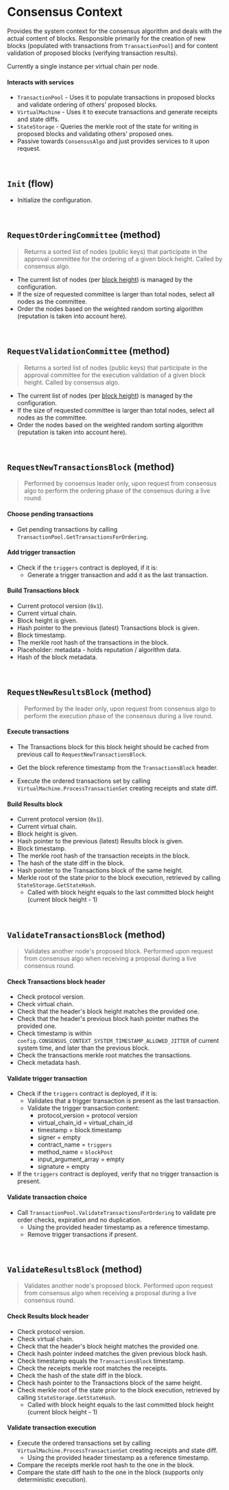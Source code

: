 # Consensus Context

Provides the system context for the consensus algorithm and deals with the actual content of blocks. Responsible primarily for the creation of new blocks (populated with transactions from `TransactionPool`) and for content validation of proposed blocks (verifying transaction results).

Currently a single instance per virtual chain per node.

#### Interacts with services

* `TransactionPool` - Uses it to populate transactions in proposed blocks and validate ordering of others' proposed blocks.
* `VirtualMachine` - Uses it to execute transactions and generate receipts and state diffs.
* `StateStorage` - Queries the merkle root of the state for writing in proposed blocks and validating others' proposed ones.
* Passive towards `ConsensusAlgo` and just provides services to it upon request.

&nbsp;
## `Init` (flow)

* Initialize the configuration.

&nbsp;
## `RequestOrderingCommittee` (method)

> Returns a sorted list of nodes (public keys) that participate in the approval committee for the ordering of a given block height. Called by consensus algo.

* The current list of nodes (per [block height](../../terminology.md)) is managed by the configuration.
* If the size of requested committee is larger than total nodes, select all nodes as the committee.
* Order the nodes based on the weighted random sorting algorithm (reputation is taken into account here).

&nbsp;
## `RequestValidationCommittee` (method)

> Returns a sorted list of nodes (public keys) that participate in the approval committee for the execution validation of a given block height. Called by consensus algo.

* The current list of nodes (per [block height](../../terminology.md)) is managed by the configuration.
* If the size of requested committee is larger than total nodes, select all nodes as the committee.
* Order the nodes based on the weighted random sorting algorithm (reputation is taken into account here).

&nbsp;
## `RequestNewTransactionsBlock` (method)

> Performed by consensus leader only, upon request from consensus algo to perform the ordering phase of the consensus during a live round.

#### Choose pending transactions
* Get pending transactions by calling `TransactionPool.GetTransactionsForOrdering`.

#### Add trigger transaction
* Check if the `triggers` contract is deployed, if it is:
  * Generate a trigger transaction and add it as the last transaction.

#### Build Transactions block
* Current protocol version (`0x1`).
* Current virtual chain.
* Block height is given.
* Hash pointer to the previous (latest) Transactions block is given.
* Block timestamp.
* The merkle root hash of the transactions in the block.
* Placeholder: metadata - holds reputation / algorithm data.
* Hash of the block metadata.

<!--
#### Prepare for Results block
* Cache the Transactions block for execution (Results block).
* Optimization: Warm up by running the logic in `RequestNewResultsBlock` right now.
-->

&nbsp;
## `RequestNewResultsBlock` (method)

> Performed by the leader only, upon request from consensus algo to perform the execution phase of the consensus during a live round.

#### Execute transactions
* The Transactions block for this block height should be cached from previous call to `RequestNewTransactionsBlock`.
* Get the block reference timestamp from the `TransactionsBlock` header.
  
* Execute the ordered transactions set by calling `VirtualMachine.ProcessTransactionSet` creating receipts and state diff.

#### Build Results block
* Current protocol version (`0x1`).
* Current virtual chain.
* Block height is given.
* Hash pointer to the previous (latest) Results block is given.
* Block timestamp.
* The merkle root hash of the transaction receipts in the block.
* The hash of the state diff in the block.
* Hash pointer to the Transactions block of the same height.
* Merkle root of the state prior to the block execution, retrieved by calling `StateStorage.GetStateHash`.
  * Called with block height equals to the last committed block height (current block height - 1)

&nbsp;
## `ValidateTransactionsBlock` (method)

> Validates another node's proposed block. Performed upon request from consensus algo when receiving a proposal during a live consensus round.

#### Check Transactions block header
* Check protocol version.
* Check virtual chain.
* Check that the header's block height matches the provided one.  
* Check that the header's previous block hash pointer mathes the provided one.
* Check timestamp is within `config.CONSENSUS_CONTEXT_SYSTEM_TIMESTAMP_ALLOWED_JITTER` of current system time, and later than the previous block.
* Check the transactions merkle root matches the transactions.
* Check metadata hash.

#### Validate trigger transaction
* Check if the `triggers` contract is deployed, if it is:
  * Validates that a trigger transaction is present as the last transaction.
  * Validate the trigger transaction content:
    * protocol_version = protocol version
    * virtual_chain_id = virtual_chain_id
    * timestamp = block.timestamp
    * signer = empty
    * contract_name = `triggers`
    * method_name = `blockPost`
    * input_argument_array = empty
    * signature = empty
* If the `triggers` contract is deployed, verify that no trigger transaction is present.

#### Validate transaction choice
* Call `TransactionPool.ValidateTransactionsForOrdering` to validate pre order checks, expiration and no duplication.
  * Using the provided header timestamp as a reference timestamp.
  * Remove trigger transactions if present. 

&nbsp;
## `ValidateResultsBlock` (method)

> Validates another node's proposed block. Performed upon request from consensus algo when receiving a proposal during a live consensus round.

#### Check Results block header
* Check protocol version.
* Check virtual chain.
* Check that the header's block height matches the provided one.  
* Check hash pointer indeed matches the given previous block hash.
* Check timestamp equals the `TransactionsBlock` timestamp.
* Check the receipts merkle root matches the receipts.
* Check the hash of the state diff in the block.
* Check hash pointer to the Transactions block of the same height.
* Check merkle root of the state prior to the block execution, retrieved by calling `StateStorage.GetStateHash`.
  * Called with block height equals to the last committed block height (current block height - 1)

#### Validate transaction execution
* Execute the ordered transactions set by calling `VirtualMachine.ProcessTransactionSet` creating receipts and state diff.
  * Using the provided header timestamp as a reference timestamp.
* Compare the receipts merkle root hash to the one in the block.
* Compare the state diff hash to the one in the block (supports only deterministic execution).


<!--
TODO: oded, add the diagrams again

![alt text][consensus_core_interfaces] <br/><br/>

[consensus_core_interfaces]: consensus_core_interfaces.png "Consensus - Core Interfaces"
-->
